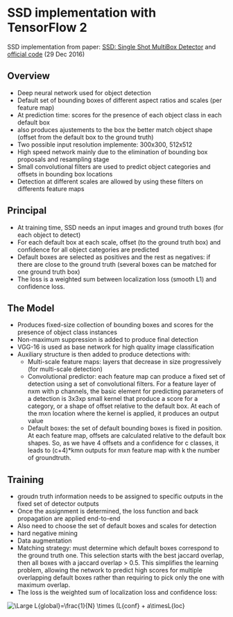 # SSD implementation with TensorFlow 2
 
SSD implementation from paper: [SSD: Single Shot MultiBox Detector](https://arxiv.org/pdf/1512.02325.pdf) and [official code](https://github.com/weiliu89/caffe/tree/ssd) (29 Dec 2016)


## Overview

* Deep neural network used for object detection
* Default set of bounding boxes of different aspect ratios and scales (per feature map)
* At prediction time: scores for the presence of each object class in each default box
* also produces ajustements to the box the better match object shape (offset from the default box to the ground truth)
* Two possible input resolution implemente: 300x300, 512x512
* High speed network mainly due to the elimination of bounding box proposals and resampling stage
* Small convolutional filters are used to predict object categories and offsets in bounding box locations
* Detection at different scales are allowed by using these filters on differents feature maps

## Principal

* At training time, SSD needs an input images and ground truth boxes (for each object to detect)
* For each default box at each scale, offset (to the ground truth box) and confidence for all object categories are predicted
* Default boxes are selected as positives and the rest as negatives: if there are close to the ground truth (several boxes can be matched for one ground truth box)
* The loss is a weighted sum between localization loss (smooth L1) and confidence loss.

## The Model

* Produces fixed-size collection of bounding boxes and scores for the presence of object class instances
* Non-maximum suppression is added to produce final detection
* VGG-16 is used as base network for high quality image classification
* Auxiliary structure is then added to produce detections with:
	* Multi-scale feature maps: layers that decrease in size progressively (for multi-scale detection)
	* Convolutional predictor: each feature map can produce a fixed set of detection using a set of convolutional filters. For a feature layer of nxm with p channels, the basic element for predicting parameters of a detection is 3x3xp small kernel that produce a score for a category, or a shape of offset relative to the default box. At each of the mxn location where the kernel is applied, it produces an output value
	* Default boxes: the set of default bounding boxes is fixed in position. At each feature map, offsets are calculated relative to the default box shapes. So, as we have 4 offsets and a confidence for c classes, it leads to (c+4)*kmn outputs for mxn feature map with k the number of groundtruth.

## Training

* groudn truth information needs to be assigned to specific outputs in the fixed set of detector outputs
* Once the assignment is determined, the loss function and back propagation are applied end-to-end
* Also need to choose the set of default boxes and scales for detection
* hard negative mining
* Data augmentation
* Matching strategy: must determine which default boxes correspond to the ground truth one. This selection starts with the best jaccard overlap, then all boxes with a jaccard overlap > 0.5. This simplifies the learning problem, allowing the network to predict high scores for multiple overlapping default boxes rather than requiring to pick only the one with maximum overlap.
* The loss is the weighted sum of localization loss and confidence loss:
<img src="https://latex.codecogs.com/svg.latex?\Large&space;L{global}=\frac{1}{N} \times (L{conf} + a\timesL{loc}" title="\Large L{global}=\frac{1}{N} \times (L{conf} + a\timesL{loc}" />